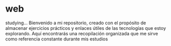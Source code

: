 # web
studying...
Bienvenido a mi repositorio, creado con el propósito de almacenar ejercicios prácticos y enlaces útiles de las tecnologías que estoy explorando. Aquí encontrarás una recopilación organizada que me sirve como referencia constante durante mis estudios
